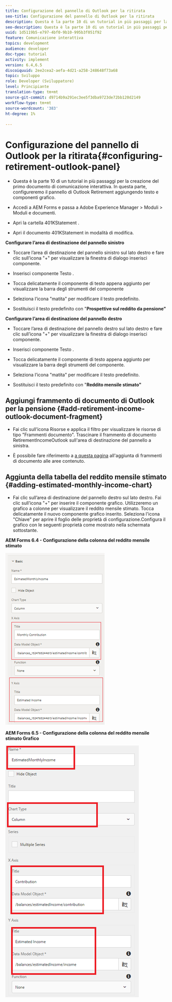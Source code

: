 ```yaml
---
title: Configurazione del pannello di Outlook per la ritirata
seo-title: Configurazione del pannello di Outlook per la ritirata
description: Questa è la parte 10 di un tutorial in più passaggi per la creazione del primo documento di comunicazione interattiva. In questa parte, configureremo il pannello di Outlook Retirement aggiungendo testo e componenti grafico.
seo-description: Questa è la parte 10 di un tutorial in più passaggi per la creazione del primo documento di comunicazione interattiva. In questa parte, configureremo il pannello di Outlook Retirement aggiungendo testo e componenti grafico.
uuid: 1d5119b5-e797-4bf0-9b10-995b3f051f92
feature: Comunicazione interattiva
topics: development
audience: developer
doc-type: tutorial
activity: implement
version: 6.4,6.5
discoiquuid: 2ee2cea2-aefa-4d21-a258-248648f73a68
topic: Sviluppo
role: Developer (Sviluppatore)
level: Principiante
translation-type: tm+mt
source-git-commit: d9714b9a291ec3ee5f3dba9723de72bb120d2149
workflow-type: tm+mt
source-wordcount: '383'
ht-degree: 1%

---
```



# Configurazione del pannello di Outlook per la ritirata{#configuring-retirement-outlook-panel}

* Questa è la parte 10 di un tutorial in più passaggi per la creazione del primo documento di comunicazione interattiva. In questa parte, configureremo il pannello di Outlook Retirement aggiungendo testo e componenti grafico.

* Accedi a AEM Forms e passa a Adobe Experience Manager > Moduli > Moduli e documenti.

* Apri la cartella 401KStatement .

* Apri il documento 401KStatement in modalità di modifica.

**Configurare l’area di destinazione del pannello sinistro**

* Toccare l’area di destinazione del pannello sinistro sul lato destro e fare clic sull’icona &quot;+&quot; per visualizzare la finestra di dialogo inserisci componente.

* Inserisci componente Testo .

* Tocca delicatamente il componente di testo appena aggiunto per visualizzare la barra degli strumenti del componente

* Seleziona l’icona &quot;matita&quot; per modificare il testo predefinito.

* Sostituisci il testo predefinito con &quot;**Prospettive sul reddito da pensione&quot;**

**Configurare l’area di destinazione del pannello destro**

* Toccare l’area di destinazione del pannello destro sul lato destro e fare clic sull’icona &quot;+&quot; per visualizzare la finestra di dialogo inserisci componente.

* Inserisci componente Testo .

* Tocca delicatamente il componente di testo appena aggiunto per visualizzare la barra degli strumenti del componente.

* Seleziona l’icona &quot;matita&quot; per modificare il testo predefinito.

* Sostituisci il testo predefinito con &quot;**Reddito mensile stimato&quot;**

## Aggiungi frammento di documento di Outlook per la pensione {#add-retirement-income-outlook-document-fragment}

* Fai clic sull’icona Risorse e applica il filtro per visualizzare le risorse di tipo &quot;Frammenti documento&quot;. Trascinare il frammento di documento RetirementIncomeOutlook sull&#39;area di destinazione del pannello a sinistra.

* È possibile fare riferimento a [a questa pagina](https://helpx.adobe.com/experience-manager/kt/forms/using/interactive-communication-web-channel-aem-forms/9.html) all&#39;aggiunta di frammenti di documento alle aree contenuto.

## Aggiunta della tabella del reddito mensile stimato {#adding-estimated-monthly-income-chart}

* Fai clic sull’area di destinazione del pannello destro sul lato destro. Fai clic sull’icona &quot;+&quot; per inserire il componente grafico. Utilizzeremo un grafico a colonne per visualizzare il reddito mensile stimato. Tocca delicatamente il nuovo componente grafico inserito. Seleziona l&#39;icona &quot;Chiave&quot; per aprire il foglio delle proprietà di configurazione.Configura il grafico con le seguenti proprietà come mostrato nella schermata sottostante.

**AEM Forms 6.4 - Configurazione della colonna del reddito mensile stimato**

![form64](assets/estimatedmonthlyincomechart.png)

**AEM Forms 6.5 - Configurazione della colonna del reddito mensile stimato Grafico**

![forms65](assets/estimatedmonthlyincomechart65.PNG)




